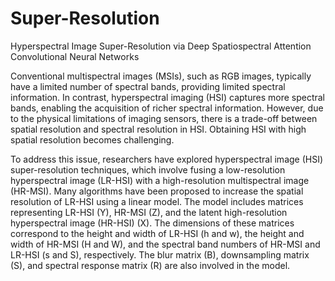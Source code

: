 # Super-Resolution
Hyperspectral Image Super-Resolution via Deep Spatiospectral Attention Convolutional Neural Networks

Conventional multispectral images (MSIs), such as RGB images, typically have a limited number of spectral bands, providing limited spectral information. In contrast, hyperspectral imaging (HSI) captures more spectral bands, enabling the acquisition of richer spectral information. However, due to the physical limitations of imaging sensors, there is a trade-off between spatial resolution and spectral resolution in HSI. Obtaining HSI with high spatial resolution becomes challenging.

To address this issue, researchers have explored hyperspectral image (HSI) super-resolution techniques, which involve fusing a low-resolution hyperspectral image (LR-HSI) with a high-resolution multispectral image (HR-MSI). Many algorithms have been proposed to increase the spatial resolution of LR-HSI using a linear model. The model includes matrices representing LR-HSI (Y), HR-MSI (Z), and the latent high-resolution hyperspectral image (HR-HSI) (X). The dimensions of these matrices correspond to the height and width of LR-HSI (h and w), the height and width of HR-MSI (H and W), and the spectral band numbers of HR-MSI and LR-HSI (s and S), respectively. The blur matrix (B), downsampling matrix (S), and spectral response matrix (R) are also involved in the model.
